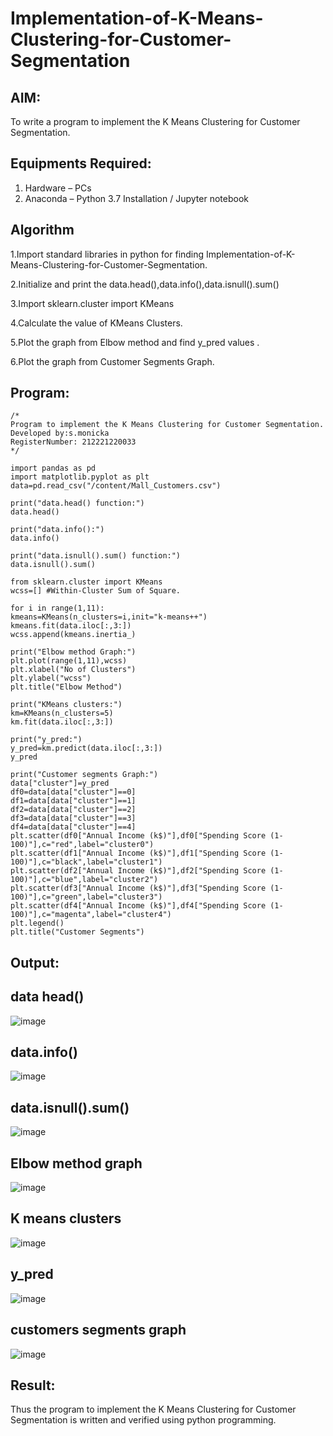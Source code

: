 # Implementation-of-K-Means-Clustering-for-Customer-Segmentation

## AIM:
To write a program to implement the K Means Clustering for Customer Segmentation.

## Equipments Required:
1. Hardware – PCs
2. Anaconda – Python 3.7 Installation / Jupyter notebook

## Algorithm
1.Import standard libraries in python for finding Implementation-of-K-Means-Clustering-for-Customer-Segmentation.

2.Initialize and print the data.head(),data.info(),data.isnull().sum()

3.Import sklearn.cluster import KMeans

4.Calculate the value of KMeans Clusters.

5.Plot the graph from Elbow method and find y_pred values .

6.Plot the graph from Customer Segments Graph.

## Program:
```
/*
Program to implement the K Means Clustering for Customer Segmentation.
Developed by:s.monicka 
RegisterNumber: 212221220033 
*/
```
```
import pandas as pd
import matplotlib.pyplot as plt
data=pd.read_csv("/content/Mall_Customers.csv")

print("data.head() function:")
data.head()

print("data.info():")
data.info()

print("data.isnull().sum() function:")
data.isnull().sum()

from sklearn.cluster import KMeans
wcss=[] #Within-Cluster Sum of Square.

for i in range(1,11):
kmeans=KMeans(n_clusters=i,init="k-means++")
kmeans.fit(data.iloc[:,3:])
wcss.append(kmeans.inertia_)
         
print("Elbow method Graph:")
plt.plot(range(1,11),wcss)
plt.xlabel("No of Clusters")
plt.ylabel("wcss")
plt.title("Elbow Method")

print("KMeans clusters:")
km=KMeans(n_clusters=5)
km.fit(data.iloc[:,3:])

print("y_pred:")
y_pred=km.predict(data.iloc[:,3:])
y_pred

print("Customer segments Graph:")
data["cluster"]=y_pred
df0=data[data["cluster"]==0]
df1=data[data["cluster"]==1]
df2=data[data["cluster"]==2]
df3=data[data["cluster"]==3]
df4=data[data["cluster"]==4]
plt.scatter(df0["Annual Income (k$)"],df0["Spending Score (1-100)"],c="red",label="cluster0")
plt.scatter(df1["Annual Income (k$)"],df1["Spending Score (1-100)"],c="black",label="cluster1")
plt.scatter(df2["Annual Income (k$)"],df2["Spending Score (1-100)"],c="blue",label="cluster2")
plt.scatter(df3["Annual Income (k$)"],df3["Spending Score (1-100)"],c="green",label="cluster3")
plt.scatter(df4["Annual Income (k$)"],df4["Spending Score (1-100)"],c="magenta",label="cluster4")
plt.legend()
plt.title("Customer Segments")
```
## Output:
## data head()
![image](https://github.com/Monicka19/Implementation-of-K-Means-Clustering-for-Customer-Segmentation/assets/143497806/51973e40-8d03-4994-bdc3-4b223d2959e2)
## data.info()
![image](https://github.com/Monicka19/Implementation-of-K-Means-Clustering-for-Customer-Segmentation/assets/143497806/e62967b7-6de6-4626-8b7f-57bfe5438189)
## data.isnull().sum()
![image](https://github.com/Monicka19/Implementation-of-K-Means-Clustering-for-Customer-Segmentation/assets/143497806/8c49d9ce-6697-42da-9cc1-8675f9cb3ca5)
## Elbow method graph
![image](https://github.com/Monicka19/Implementation-of-K-Means-Clustering-for-Customer-Segmentation/assets/143497806/95d35a19-7d79-4d1e-a480-d4d3f8198ef0)
## K means clusters
![image](https://github.com/Monicka19/Implementation-of-K-Means-Clustering-for-Customer-Segmentation/assets/143497806/07fb12ba-abbc-4991-9114-2d2dd91f716f)
## y_pred
![image](https://github.com/Monicka19/Implementation-of-K-Means-Clustering-for-Customer-Segmentation/assets/143497806/87bf8af6-3b35-4ffa-bd21-fc4053e4556c)
## customers segments graph
![image](https://github.com/Monicka19/Implementation-of-K-Means-Clustering-for-Customer-Segmentation/assets/143497806/cbe4f475-9570-4ef9-bc44-1e23d43d07ce)

## Result:
Thus the program to implement the K Means Clustering for Customer Segmentation is written and verified using python programming.
